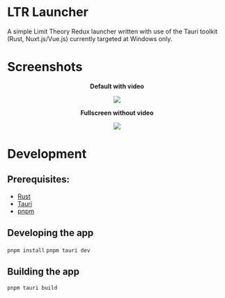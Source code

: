 # LTR Launcher
A simple Limit Theory Redux launcher written with use of the Tauri toolkit (Rust, Nuxt.js/Vue.js) currently targeted at Windows only.

# Screenshots

<p align="center">
  <strong>Default with video</strong>
  <p align="center">
    <img src="https://github.com/Limit-Theory-Redux/ltheory-launcher/assets/76592751/914d3b3d-b0cc-4c7a-99a1-2e30fb0b254d"/>
  </p>
</p>
<p align="center">
  <strong>Fullscreen without video</strong>
  <p align="center">
    <img src="https://github.com/Limit-Theory-Redux/ltheory-launcher/assets/76592751/897dfe49-b186-4fd1-88b2-259c747a68eb"/>
  </p>
</p>

# Development
## Prerequisites:
- [Rust](https://www.rust-lang.org/)
- [Tauri](https://tauri.app/)
- [pnpm](https://pnpm.io/)

## Developing the app
`pnpm install`
`pnpm tauri dev`

## Building the app
`pnpm tauri build`
